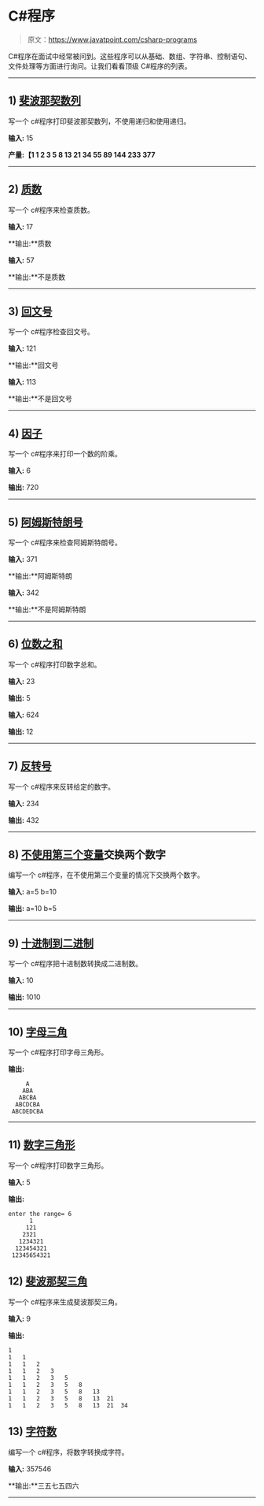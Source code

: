 # C#程序

> 原文：<https://www.javatpoint.com/csharp-programs>

C#程序在面试中经常被问到。这些程序可以从基础、数组、字符串、控制语句、文件处理等方面进行询问。让我们看看顶级 C#程序的列表。

* * *

## 1) [斐波那契数列](fibonacci-series-in-csharp)

写一个 c#程序打印斐波那契数列，不使用递归和使用递归。

**输入:** 15

**产量:【1 1 2 3 5 8 13 21 34 55 89 144 233 377**

* * *

## 2) [质数](prime-number-program-in-csharp)

写一个 c#程序来检查质数。

**输入:** 17

**输出:**质数

**输入:** 57

**输出:**不是质数

* * *

## 3) [回文号](palindrome-program-in-csharp)

写一个 c#程序检查回文号。

**输入:** 121

**输出:**回文号

**输入:** 113

**输出:**不是回文号

* * *

## 4) [因子](factorial-program-in-csharp)

写一个 c#程序来打印一个数的阶乘。

**输入:** 6

**输出:** 720

* * *

## 5) [阿姆斯特朗号](armstrong-number-in-csharp)

写一个 c#程序来检查阿姆斯特朗号。

**输入:** 371

**输出:**阿姆斯特朗

**输入:** 342

**输出:**不是阿姆斯特朗

* * *

## 6) [位数之和](sum-of-digits-program-in-csharp)

写一个 c#程序打印数字总和。

**输入:** 23

**输出:** 5

**输入:** 624

**输出:** 12

* * *

## 7) [反转号](csharp-program-to-reverse-number)

写一个 c#程序来反转给定的数字。

**输入:** 234

**输出:** 432

* * *

## 8) [不使用第三个变量](csharp-program-to-swap-two-numbers-without-third-variable)交换两个数字

编写一个 c#程序，在不使用第三个变量的情况下交换两个数字。

**输入:** a=5 b=10

**输出:** a=10 b=5

* * *

## 9) [十进制到二进制](csharp-program-to-convert-decimal-to-binary)

写一个 c#程序把十进制数转换成二进制数。

**输入:** 10

**输出:** 1010

* * *

## 10) [字母三角](csharp-program-to-print-alphabet-triangle)

写一个 c#程序打印字母三角形。

**输出:**

```
     A
    ABA
   ABCBA
  ABCDCBA
 ABCDEDCBA

```

* * *

## 11) [数字三角形](csharp-program-to-print-number-triangle)

写一个 c#程序打印数字三角形。

**输入:** 5

**输出:**

```
enter the range= 6
      1
     121
    2321
   1234321 
  123454321
 12345654321  

```

## 12) [斐波那契三角](csharp-program-to-generate-fibonacci-triangle)

写一个 c#程序来生成斐波那契三角。

**输入:** 9

**输出:**

```
1	
1	1	
1	1	2	
1	1	2	3	
1	1	2	3	5	
1	1	2	3	5	8	
1	1	2	3	5	8	13	
1	1	2	3	5	8	13	21	
1	1	2	3	5	8	13	21	34

```

## 13) [字符数](csharp-program-to-convert-number-in-characters)

编写一个 c#程序，将数字转换成字符。

**输入:** 357546

**输出:**三五七五四六

* * *
